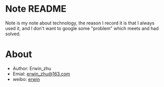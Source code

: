 # Note README
Note is my note about technology, the reason I record it is that I always used it, and I don't want to google some "problem" which meets and had solved.
# About
* Author: Erwin_zhu
* Emial: erwin_zhu@163.com
* weibo: [erwin](http://weibo.com/2529557702/profile?topnav=1&wvr=6)
